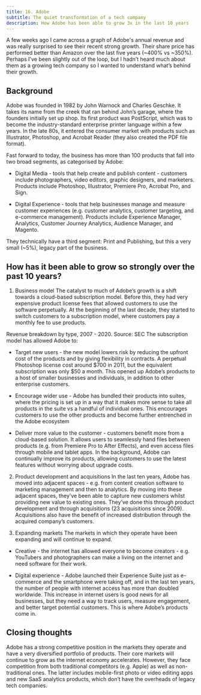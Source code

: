 ```yaml
---
title: 16. Adobe
subtitle: The quiet transformation of a tech company
description: How Adobe has been able to grow 3x in the last 10 years
---
```


A few weeks ago I came across a graph of Adobe's annual revenue and was really surprised to see their recent strong growth. Their share price has performed better than Amazon over the last five years (~400% vs ~350%). Perhaps I've been slightly out of the loop, but I hadn’t heard much about them as a growing tech company so I wanted to understand what’s behind their growth.

## Background
Adobe was founded in 1982 by John Warnock and Charles Geschke. It takes its name from the creek that ran behind John’s garage, where the founders initially set up shop. Its first product was PostScript, which was to become the industry-standard enterprise printer language within a few years. In the late 80s, it entered the consumer market with products such as Illustrator, Photoshop, and Acrobat Reader (they also created the PDF file format).

Fast forward to today, the business has more than 100 products that fall into two broad segments, as categorised by Adobe:

- Digital Media - tools that help create and publish content - customers include photographers, video editors, graphic designers, and marketers. Products include Photoshop, Illustrator, Premiere Pro, Acrobat Pro, and Sign.

- Digital Experience - tools that help businesses manage and measure customer experiences (e.g. customer analytics, customer targeting, and e-commerce management). Products include Experience Manager, Analytics, Customer Journey Analytics, Audience Manager, and Magento.

They technically have a third segment: Print and Publishing, but this a very small (~5%), legacy part of the business.

## How has it been able to grow so strongly over the past 10 years?
1. Business model
The catalyst to much of Adobe’s growth is a shift towards a cloud-based subscription model. Before this, they had very expensive product license fees that allowed customers to use the software perpetually. At the beginning of the last decade, they started to switch customers to a subscription model, where customers pay a monthly fee to use products.


Revenue breakdown by type, 2007 - 2020. Source: SEC
The subscription model has allowed Adobe to:

-    Target new users - the new model lowers risk by reducing the upfront cost of the products and by giving flexibility in contracts. A perpetual Photoshop license cost around $700 in 2011, but the equivalent subscription was only $50 a month. This opened up Adobe’s products to a host of smaller businesses and individuals, in addition to other enterprise customers.

-    Encourage wider use - Adobe has bundled their products into suites, where the pricing is set up in a way that it makes more sense to take all products in the suite vs a handful of individual ones. This encourages customers to use the other products and become further entrenched in the Adobe ecosystem

-    Deliver more value to the customer - customers benefit more from a cloud-based solution. It allows users to seamlessly hand files between products (e.g. from Premiere Pro to After Effects), and even access files through mobile and tablet apps. In the background, Adobe can continually improve its products, allowing customers to use the latest features without worrying about upgrade costs.

2. Product development and acquisitions
In the last ten years, Adobe has moved into adjacent spaces - e.g. from content creation software to marketing management and then to analytics. By moving into these adjacent spaces, they’ve been able to capture new customers whilst providing new value to existing ones. They’ve done this through product development and through acquisitions (23 acquisitions since 2009). Acquisitions also have the benefit of increased distribution through the acquired company’s customers.

3. Expanding markets
The markets in which they operate have been expanding and will continue to expand.

-    Creative - the internet has allowed everyone to become creators - e.g. YouTubers and photographers can make a living on the internet and need software for their work.

-    Digital experience - Adobe launched their Experience Suite just as e-commerce and the smartphone were taking off, and in the last ten years, the number of people with internet access has more than doubled worldwide. This increase in internet users is good news for all businesses, but they need a way to track users, measure engagement, and better target potential customers. This is where Adobe’s products come in.

## Closing thoughts
Adobe has a strong competitive position in the markets they operate and have a very diversified portfolio of products. Their core markets will continue to grow as the internet economy accelerates. However, they face competition from both traditional competitors (e.g. Apple) as well as non-traditional ones. The latter includes mobile-first photo or video editing apps and new SaaS analytics products, which don’t have the overheads of legacy tech companies.

